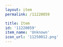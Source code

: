 ```yaml
---
layout: item
permalink: /11220059

title: Item
id: '11220059'
item_name: 'Unknown'
icon_url: '11250012.png'
---
```


